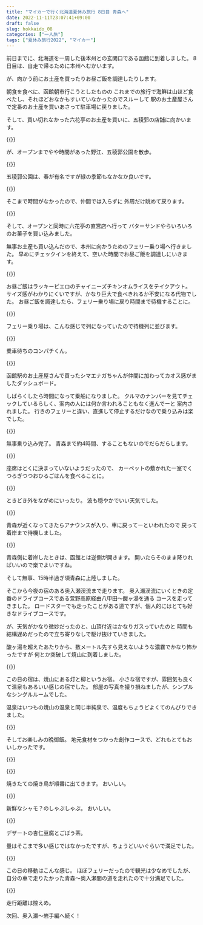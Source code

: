```yaml
---
title: "マイカーで行く北海道夏休み旅行 8日目 青森へ"
date: 2022-11-11T23:07:41+09:00
draft: false
slug: hokkaido_08
categories: ["一人旅"]
tags: ["夏休み旅行2022", "マイカー"]
---
```


前日までに、北海道を一周した後本州との玄関口である函館に到着しました。
8 日目は、自走で帰るために本州へむかいます。

が、向かう前にお土産を買ったりお昼ご飯を調達したりします。

朝食を食べに、函館朝市行こうとしたものの
これまでの旅行で海鮮は山ほど食べたし、それほどおなかもすいていなかったのでスルーして
駅のお土産屋さんで定番のお土産を買いあさって駐車場に戻りました。

そして、買い切れなかった六花亭のお土産を買いに、五稜郭の店舗に向かいます。

{{<lightbox img="https://gyazo.com/97448d93a8664e4971500df70ee3f712.jpg" title="">}}

が、オープンまでやや時間があった野江、五稜郭公園を散歩。

{{<lightbox img="https://gyazo.com/6c2d8e4f356969bf351502a0599fa499.jpg" title="">}}

五稜郭公園は、春が有名ですが緑の季節もなかなか良いです。

{{<lightbox img="https://gyazo.com/f80ab847ca2e78919641fad1ff4366b0.jpg" title="">}}

そこまで時間がなかったので、仲間では入らずに
外周だけ眺めて戻ります。

{{<lightbox img="https://gyazo.com/c7d0fa745f5a9962751d3004ba505960.jpg" title="">}}

そして、オープンと同時に六花亭の直営店へ行って
バターサンドやらいろいろのお菓子を買い込みました。

無事お土産も買い込んだので、本州に向かうためのフェリー乗り場へ行きました。
早めにチェックインを終えて、空いた時間でお昼ご飯を調達しにいきます。

{{<lightbox img="https://gyazo.com/6a6d93af39f70a22209cc13640048ffc.jpg" title="">}}

お昼ご飯はラッキーピエロのチャイニーズチキンオムライスをテイクアウト。
サイズ感がわかりにくいですが、かなり巨大で食べきれるか不安になる代物でした。
お昼ご飯を調達したら、フェリー乗り場に戻り時間まで待機することに。

{{<lightbox img="https://gyazo.com/3d159c6927cf822ead5bd715fc28c25a.jpg" title="">}}

フェリー乗り場は、こんな感じで列になっていたので待機列に並びます。

{{<lightbox img="https://gyazo.com/4f1b4b46981d38704905495a9ccccaf3.jpg" title="">}}

乗車待ちのコンパチくん。

{{<lightbox img="https://gyazo.com/6b5cb9a1b9a635f4dfb27f17d58d242a" title="">}}

函館駅のお土産屋さんで買ったシマエナガちゃんが仲間に加わってカオス感がましたダッシュボード。

しばらくしたら時間になって乗船になりました。
クルマのナンバーを見てチェックしているらしく、案内の人には何か言われることもなく進んでーと
案内されました。
行きのフェリーと違い、直進して停止するだけなので乗り込みは楽でした。

{{<lightbox img="https://gyazo.com/d02da182c33fc8947261ca91d4ee0a8a.jpg" title="">}}

無事乗り込み完了。
青森まで約4時間、することもないのでだらだらします。

{{<lightbox img="https://gyazo.com/8acadd01d64ef6256ee0356d5baa02b4.jpg" title="">}}

座席はとくに決まっていないようだったので、
カーペットの敷かれた一室でくつろぎつつおひるごはんを食べることに。

{{<lightbox img="https://gyazo.com/a703b374d0ffe541c31975a97b4ae402.jpg" title="">}}

ときどき外をながめにいったり。
波も穏やかでいい天気でした。

{{<lightbox img="https://gyazo.com/33a4303f397371bc61a5f1c91cd30b4e.jpg" title="">}}

青森が近くなってきたらアナウンスが入り、車に戻ってーといわれたので
戻って着岸まで待機しました。

{{<lightbox img="https://gyazo.com/15078f629d006af45f9e355b81c98df5.jpg" title="">}}

青森側に着岸したときは、函館とは逆側が開きます。
開いたらそのまま降りればいいので楽でよいですね。

そして無事、15時半過ぎ頃青森に上陸しました。

そこから今夜の宿のある奥入瀬渓流まで走ります。
奥入瀬渓流にいくときの定番のドライブコースである萱野高原経由八甲田～酸ヶ湯を通る
コースを走ってきました。
ロードスターでも走ったことがある道ですが、個人的にはとても好きなドライブコースです。

が、天気がかなり微妙だったのと、山頂付近はかなりガスっていたのと
時間も結構遅めだったので立ち寄りなしで駆け抜けていきました。

酸ヶ湯を超えたあたりから、数メートル先すら見えないような濃霧でかなり怖かったですが
何とか突破して焼山に到着しました。

{{<lightbox img="https://gyazo.com/7c9870c5a47d48e0fc031d2b279620e8.jpg" title="">}}

この日の宿は、焼山にある灯と柳というお宿。
小さな宿ですが、雰囲気も良くて温泉もあるいい感じの宿でした。
部屋の写真を撮り損ねましたが、シンプルなシングルルームでした。

温泉はいつもの焼山の温泉と同じ単純泉で、温度もちょうどよくてのんびりできました。

{{<lightbox img="https://gyazo.com/3285caa9991b37b1cce54c8303670069.jpg" title="">}}

そしてお楽しみの晩御飯。
地元食材をつかった創作コースで、どれもとてもおいしかったです。

{{<lightbox img="https://gyazo.com/10ff239ad80cd93ae31f8646819e5f9a.jpg" title="">}}

{{<lightbox img="https://gyazo.com/e50b1f1c3178ee18fe792cbcdd243b7a.jpg" title="">}}


焼きたての焼き鳥が順番に出てきます。
おいしい。

{{<lightbox img="https://gyazo.com/cb9671a92ab4c2c561fc7d833aea8441.jpg" title="">}}

新鮮なシャモ？のしゃぶしゃぶ。
おいしい。

{{<lightbox img="https://gyazo.com/70fd05ab1100b5e178da71a114cf5293.jpg" title="">}}

デザートの杏仁豆腐とごぼう茶。

量はそこまで多い感じではなかったですが、ちょうどいいぐらいで満足でした。

{{<lightbox img="https://gyazo.com/5fdb15dbcff09ad38fc3694537ab0315.jpg" title="">}}

この日の移動はこんな感じ。
ほぼフェリーだったので観光は少なめでしたが、
自分の車で走りたかった青森～奥入瀬間の道を走れたので十分満足でした。

{{<lightbox img="https://gyazo.com/ab9bcebff3ad6d32213b3fe4d9edb545.jpg" title="">}}

走行距離は控えめ。

次回、奥入瀬～岩手編へ続く！







